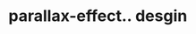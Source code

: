 # parallax-effect.. desgin                                                                                                                                                                                                                                                         
